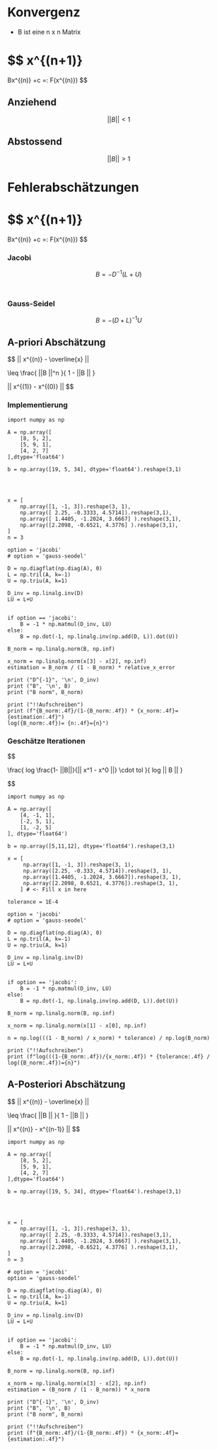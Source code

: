# Konvergenz

- B ist eine n x n Matrix

$$
x^{(n+1)}
=
Bx^{(n)}
+c
=:
F(x^{(n)})
$$
## Anziehend

$$
|| B || \lt 1
$$

## Abstossend

$$
|| B || \gt 1
$$


# Fehlerabschätzungen

$$
x^{(n+1)}
=
Bx^{(n)}
+c
=:
F(x^{(n)})
$$
### Jacobi
$$
B = -D ^{-1}(L+U)
$$ 
### Gauss-Seidel
$$
B = -(D+L)^{-1}U
$$


## A-priori Abschätzung

$$
||
x^{(n)} - \overline{x}
||

\leq
\frac{
||B ||^n
}{
1 - ||B ||
}

||
x^{(1)} - x^{(0)}
||
$$

### Implementierung

```python, editable
import numpy as np

A = np.array([
    [8, 5, 2],
    [5, 9, 1],
    [4, 2, 7]
],dtype='float64')

b = np.array([19, 5, 34], dtype='float64').reshape(3,1)




x = [
	np.array([1, -1, 3]).reshape(3, 1),
    np.array([ 2.25, -0.3333, 4.5714]).reshape(3,1),
    np.array([ 1.4405, -1.2024, 3.6667] ).reshape(3,1),
    np.array([2.2098, -0.6521, 4.3776] ).reshape(3,1),
]
n = 3

option = 'jacobi'
# option = 'gauss-seodel'

D = np.diagflat(np.diag(A), 0)
L = np.tril(A, k=-1)
U = np.triu(A, k=1)

D_inv = np.linalg.inv(D)
LU = L+U


if option == 'jacobi':
	B = -1 * np.matmul(D_inv, LU) 
else:
	B = np.dot(-1, np.linalg.inv(np.add(D, L)).dot(U))

B_norm = np.linalg.norm(B, np.inf)

x_norm = np.linalg.norm(x[3] - x[2], np.inf)
estimation = B_norm / (1 - B_norm) * relative_x_error

print ("D^{-1}", '\n', D_inv)
print ("B", '\n', B)
print ("B norm", B_norm)

print ("!!Aufschreiben")
print (f"{B_norm:.4f}/(1-{B_norm:.4f}) * {x_norm:.4f}={estimation:.4f}")
log({B_norm:.4f})= {n:.4f}={n}")
```

### Geschätze Iterationen

$$

\frac{
log
\frac{1- ||B||}{|| x^1 - x^0 ||}
\cdot tol
}{
log || B ||
}

$$
```python, editable
import numpy as np

A = np.array([
	[4, -1, 1],
	[-2, 5, 1],
	[1, -2, 5]
], dtype='float64')

b = np.array([5,11,12], dtype='float64').reshape(3,1)

x = [
	 np.array([1, -1, 3]).reshape(3, 1),
	 np.array([2.25, -0.333, 4.5714]).reshape(3, 1),
     np.array([1.4405, -1.2024, 3.6667]).reshape(3, 1),
     np.array([2.2098, 0.6521, 4.3776]).reshape(3, 1),
    ] # <- Fill x in here

tolerance = 1E-4

option = 'jacobi'
# option = 'gauss-seodel'

D = np.diagflat(np.diag(A), 0)
L = np.tril(A, k=-1)
U = np.triu(A, k=1)

D_inv = np.linalg.inv(D)
LU = L+U


if option == 'jacobi':
	B = -1 * np.matmul(D_inv, LU) 
else:
	B = np.dot(-1, np.linalg.inv(np.add(D, L)).dot(U))

B_norm = np.linalg.norm(B, np.inf)

x_norm = np.linalg.norm(x[1] - x[0], np.inf)

n = np.log(((1 - B_norm) / x_norm) * tolerance) / np.log(B_norm)

print ("!!Aufschreiben")
print (f"log(((1-{B_norm:.4f})/{x_norm:.4f}) * {tolerance:.4f} / log({B_norm:.4f})={n}")

```

## A-Posteriori Abschätzung

$$
||
x^{(n)} - \overline{x}
||

\leq
\frac{
||B ||
}{
1 - ||B ||
}

||
x^{(n)} - x^{(n-1)}
||
$$

```python, editable
import numpy as np

A = np.array([
    [8, 5, 2],
    [5, 9, 1],
    [4, 2, 7]
],dtype='float64')

b = np.array([19, 5, 34], dtype='float64').reshape(3,1)




x = [
	np.array([1, -1, 3]).reshape(3, 1),
    np.array([ 2.25, -0.3333, 4.5714]).reshape(3,1),
    np.array([ 1.4405, -1.2024, 3.6667] ).reshape(3,1),
    np.array([2.2098, -0.6521, 4.3776] ).reshape(3,1),
]
n = 3

# option = 'jacobi'
option = 'gauss-seodel'

D = np.diagflat(np.diag(A), 0)
L = np.tril(A, k=-1)
U = np.triu(A, k=1)

D_inv = np.linalg.inv(D)
LU = L+U


if option == 'jacobi':
	B = -1 * np.matmul(D_inv, LU) 
else:
	B = np.dot(-1, np.linalg.inv(np.add(D, L)).dot(U))

B_norm = np.linalg.norm(B, np.inf)

x_norm = np.linalg.norm(x[3] - x[2], np.inf)
estimation = (B_norm / (1 - B_norm)) * x_norm

print ("D^{-1}", '\n', D_inv)
print ("B", '\n', B)
print ("B norm", B_norm)

print ("!!Aufschreiben")
print (f"{B_norm:.4f}/(1-{B_norm:.4f}) * {x_norm:.4f}={estimation:.4f}")

```
